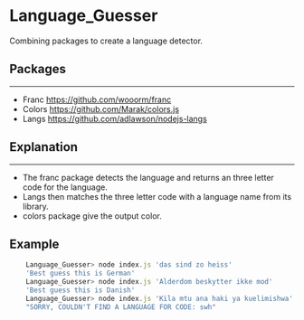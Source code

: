 # Language_Guesser

Combining packages to create a language detector.

## Packages
---
* Franc https://github.com/wooorm/franc
* Colors https://github.com/Marak/colors.js
* Langs https://github.com/adlawson/nodejs-langs

## Explanation
---
- The franc package detects the language and returns an three letter code for the language.
- Langs then matches the three letter code with a language name from its library.
- colors package give the output color.
## Example 
```js
    Language_Guesser> node index.js 'das sind zo heiss'
    'Best guess this is German'
    Language_Guesser> node index.js 'Alderdom beskytter ikke mod'
    'Best guess this is Danish'
    Language_Guesser> node index.js 'Kila mtu ana haki ya kuelimishwa'
    "SORRY, COULDN'T FIND A LANGUAGE FOR CODE: swh"
```